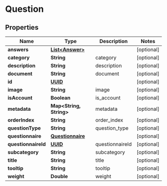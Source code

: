 
# Question

## Properties
Name | Type | Description | Notes
------------ | ------------- | ------------- | -------------
**answers** | [**List&lt;Answer&gt;**](Answer.md) |  |  [optional]
**category** | **String** | category |  [optional]
**description** | **String** | description |  [optional]
**document** | **String** | document |  [optional]
**id** | [**UUID**](UUID.md) |  |  [optional]
**image** | **String** | image |  [optional]
**isAccount** | **Boolean** | is_account |  [optional]
**metadata** | **Map&lt;String, String&gt;** | metadata |  [optional]
**orderIndex** | **String** | order_index |  [optional]
**questionType** | **String** | question_type |  [optional]
**questionnaire** | [**Questionnaire**](Questionnaire.md) |  |  [optional]
**questionnaireId** | [**UUID**](UUID.md) | questionnaireId |  [optional]
**subcategory** | **String** | subcategory |  [optional]
**title** | **String** | title |  [optional]
**tooltip** | **String** | tooltip |  [optional]
**weight** | **Double** | weight |  [optional]



